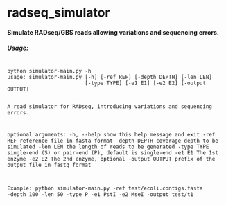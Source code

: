 # radseq_simulator
#### Simulate RADseq/GBS reads allowing variations and sequencing errors.
##### Usage:
<code>
python simulator-main.py -h
usage: simulator-main.py [-h] [-ref REF] [-depth DEPTH] [-len LEN]
                         [-type TYPE] [-e1 E1] [-e2 E2] [-output OUTPUT]

A read simulator for RADseq, introducing variations and sequencing errors.

optional arguments:
  -h, --help      show this help message and exit
  -ref REF        reference file in fasta format
  -depth DEPTH    coverage depth to be simulated
  -len LEN        the length of reads to be generated
  -type TYPE      single-end (S) or pair-end (P), default is single-end
  -e1 E1          The 1st enzyme
  -e2 E2          The 2nd enzyme, optional
  -output OUTPUT  prefix of the output file in fastq format

Example:
python simulator-main.py  -ref test/ecoli.contigs.fasta -depth 100 -len 50 -type P -e1 PstI -e2 MseI -output test/t1
</code>

